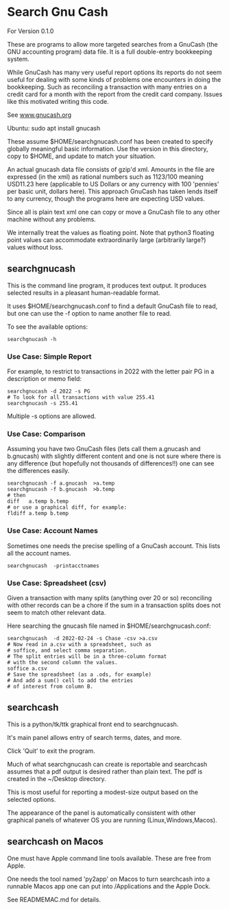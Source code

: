# Search Gnu Cash

For Version 0.1.0

These are
programs to allow more targeted searches from a GnuCash
(the GNU accounting program) data file.
It is a full double-entry bookkeeping system.

While GnuCash has many very useful report options
its reports do not seem useful for dealing with
some kinds of problems one encounters in
doing the bookkeeping.
Such as reconciling a transaction with many
entries on a credit card for a month with
the report from the credit card company.
Issues like this motivated writing this code.

See www.gnucash.org

Ubuntu:  sudo apt install gnucash

These assume $HOME/searchgnucash.conf has been created
to specify globally meaningful basic information.
Use the version in this directory, copy to $HOME, and update
to match your situation.

An actual gnucash data file consists of gzip'd xml.
Amounts in the file are expressed (in the xml) as
rational numbers such as   <value>1123/100</value> 
meaning USD11.23 here (applicable
to US Dollars or any currency with 100 'pennies'
per basic unit, dollars here).
This approach GnuCash has taken
lends itself to any currency, though
the programs here are expecting USD values.

Since all is plain text xml one can copy or
move a GnuCash
file to any other machine without any problems.

We internally treat the values as floating point.
Note that python3 floating point values can
accommodate extraordinarily large (arbitrarily large?)
values without loss.

## searchgnucash

This is the command line program, it produces text output.
It produces selected results in a pleasant
human-readable format.

It uses $HOME/searchgnucash.conf to find a default
GnuCash file to read, but one can use the -f option
to name another file to read.

To see the available options:

    searchgnucash -h

### Use Case: Simple Report

For example, to restrict to transactions in 2022
with the letter pair PG in a description or memo field:

    searchgnucash -d 2022 -s PG
    # To look for all transactions with value 255.41
    searchgnucash -s 255.41

Multiple -s  options are allowed.

### Use Case: Comparison

Assuming you have two GnuCash files (lets
call them a.gnucash and b.gnucash) with slightly different
content and one is not sure
where there is any difference (but hopefully not
thousands of differences!!)
one can see the differences easily.

    searchgnucash -f a.gnucash  >a.temp
    searchgnucash -f b.gnucash  >b.temp
    # then
    diff   a.temp b.temp
    # or use a graphical diff, for example:
    fldiff a.temp b.temp

### Use Case: Account Names

Sometimes one needs the precise spelling of a GnuCash account.
This lists all the account names.

    searchgnucash  -printacctnames

### Use Case: Spreadsheet (csv)

Given a transaction with many splits (anything over 20
or so) reconciling with
other records can be a chore if the sum in a transaction
splits does not seem to match other relevant data.

Here searching the gnucash file named 
in $HOME/searchgnucash.conf:

    searchgnucash  -d 2022-02-24 -s Chase -csv >a.csv
    # Now read in a.csv with a spreadsheet, such as
    # soffice, and select comma separation.
    # The split entries will be in a three-column format
    # with the second column the values.
    soffice a.csv
    # Save the spreadsheet (as a .ods, for example)
    # And add a sum() cell to add the entries 
    # of interest from column B.

## searchcash

This is a python/tk/ttk graphical front end to searchgnucash.

It's main panel allows entry of search terms, dates, and more.

Click 'Quit' to exit the program.

Much of what searchgnucash can create is reportable and
searchcash assumes that a pdf output is desired
rather than plain text.
The pdf is created in the ~/Desktop directory.

This is most useful for reporting a modest-size output based
on the selected options.

The appearance of the 
panel is automatically 
consistent  with other graphical panels
of whatever OS you are running (Linux,Windows,Macos).

## searchcash on Macos

One must have Apple command line tools available.
These are free from Apple.

One needs the tool named 'py2app' on Macos to turn
searchcash into a runnable Macos app one can put
into /Applications and the Apple Dock.

See READMEMAC.md for details.
